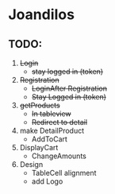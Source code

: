 # JoandiIos

## TODO:

1. ~~Login~~
	* ~~stay logged in (token)~~
2. ~~Registration~~
	* ~~LoginAfter Registration~~
	* ~~Stay Logged in (token)~~
3. ~~getProducts~~
	* ~~In tableview~~
	* ~~Redirect to detail~~
4. make DetailProduct
	* AddToCart
5. DisplayCart
	* ChangeAmounts
6. Design
	* TableCell alignment
	* add Logo